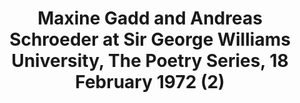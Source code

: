 ---
layout: manifest
title: Maxine Gadd and Andreas Schroeder at Sir George Williams University, The Poetry
  Series, 18 February 1972 (2)
manifest_name: maxine-gadd-and-andreas-schroeder-at-sir-george-williams-university-the-poetry-series-18-february-1972-2-

---